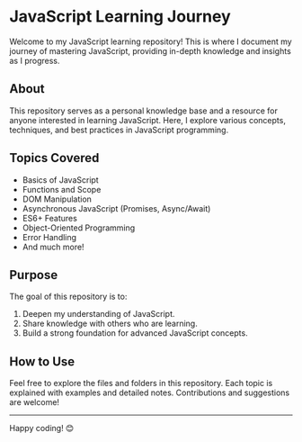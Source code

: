 # JavaScript Learning Journey

Welcome to my JavaScript learning repository! This is where I document my journey of mastering JavaScript, providing in-depth knowledge and insights as I progress.

## About

This repository serves as a personal knowledge base and a resource for anyone interested in learning JavaScript. Here, I explore various concepts, techniques, and best practices in JavaScript programming.

## Topics Covered

- Basics of JavaScript
- Functions and Scope
- DOM Manipulation
- Asynchronous JavaScript (Promises, Async/Await)
- ES6+ Features
- Object-Oriented Programming
- Error Handling
- And much more!

## Purpose

The goal of this repository is to:
1. Deepen my understanding of JavaScript.
2. Share knowledge with others who are learning.
3. Build a strong foundation for advanced JavaScript concepts.

## How to Use

Feel free to explore the files and folders in this repository. Each topic is explained with examples and detailed notes. Contributions and suggestions are welcome!

---

Happy coding! 😊    
